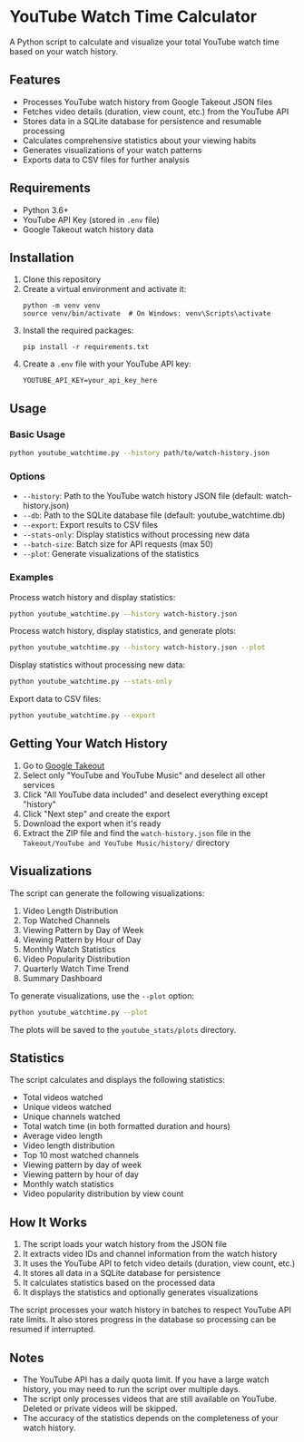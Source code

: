 # YouTube Watch Time Calculator

A Python script to calculate and visualize your total YouTube watch time based on your watch history.

## Features

- Processes YouTube watch history from Google Takeout JSON files
- Fetches video details (duration, view count, etc.) from the YouTube API
- Stores data in a SQLite database for persistence and resumable processing
- Calculates comprehensive statistics about your viewing habits
- Generates visualizations of your watch patterns
- Exports data to CSV files for further analysis

## Requirements

- Python 3.6+
- YouTube API Key (stored in `.env` file)
- Google Takeout watch history data

## Installation

1. Clone this repository
2. Create a virtual environment and activate it:
   ```
   python -m venv venv
   source venv/bin/activate  # On Windows: venv\Scripts\activate
   ```
3. Install the required packages:
   ```
   pip install -r requirements.txt
   ```
4. Create a `.env` file with your YouTube API key:
   ```
   YOUTUBE_API_KEY=your_api_key_here
   ```

## Usage

### Basic Usage

```bash
python youtube_watchtime.py --history path/to/watch-history.json
```

### Options

- `--history`: Path to the YouTube watch history JSON file (default: watch-history.json)
- `--db`: Path to the SQLite database file (default: youtube_watchtime.db)
- `--export`: Export results to CSV files
- `--stats-only`: Display statistics without processing new data
- `--batch-size`: Batch size for API requests (max 50)
- `--plot`: Generate visualizations of the statistics

### Examples

Process watch history and display statistics:

```bash
python youtube_watchtime.py --history watch-history.json
```

Process watch history, display statistics, and generate plots:

```bash
python youtube_watchtime.py --history watch-history.json --plot
```

Display statistics without processing new data:

```bash
python youtube_watchtime.py --stats-only
```

Export data to CSV files:

```bash
python youtube_watchtime.py --export
```

## Getting Your Watch History

1. Go to [Google Takeout](https://takeout.google.com/)
2. Select only "YouTube and YouTube Music" and deselect all other services
3. Click "All YouTube data included" and deselect everything except "history"
4. Click "Next step" and create the export
5. Download the export when it's ready
6. Extract the ZIP file and find the `watch-history.json` file in the `Takeout/YouTube and YouTube Music/history/` directory

## Visualizations

The script can generate the following visualizations:

1. Video Length Distribution
2. Top Watched Channels
3. Viewing Pattern by Day of Week
4. Viewing Pattern by Hour of Day
5. Monthly Watch Statistics
6. Video Popularity Distribution
7. Quarterly Watch Time Trend
8. Summary Dashboard

To generate visualizations, use the `--plot` option:

```bash
python youtube_watchtime.py --plot
```

The plots will be saved to the `youtube_stats/plots` directory.

## Statistics

The script calculates and displays the following statistics:

- Total videos watched
- Unique videos watched
- Unique channels watched
- Total watch time (in both formatted duration and hours)
- Average video length
- Video length distribution
- Top 10 most watched channels
- Viewing pattern by day of week
- Viewing pattern by hour of day
- Monthly watch statistics
- Video popularity distribution by view count

## How It Works

1. The script loads your watch history from the JSON file
2. It extracts video IDs and channel information from the watch history
3. It uses the YouTube API to fetch video details (duration, view count, etc.)
4. It stores all data in a SQLite database for persistence
5. It calculates statistics based on the processed data
6. It displays the statistics and optionally generates visualizations

The script processes your watch history in batches to respect YouTube API rate limits. It also stores progress in the database so processing can be resumed if interrupted.

## Notes

- The YouTube API has a daily quota limit. If you have a large watch history, you may need to run the script over multiple days.
- The script only processes videos that are still available on YouTube. Deleted or private videos will be skipped.
- The accuracy of the statistics depends on the completeness of your watch history.

